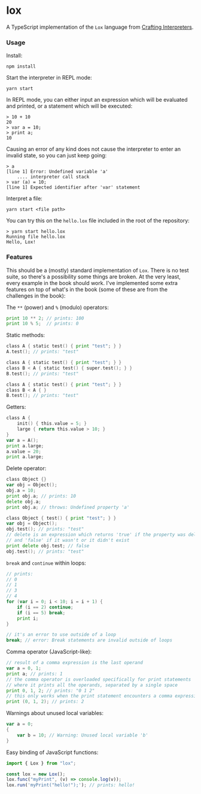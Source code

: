 # lox

A TypeScript implementation of the `Lox` language from [Crafting Interpreters](http://craftinginterpreters.com/).

### Usage

Install:

```
npm install
```

Start the interpreter in REPL mode:

```
yarn start
```

In REPL mode, you can either input an expression which will be evaluated and printed, or a statement which will be executed:

```
> 10 + 10
20
> var a = 10;
> print a;
10
```

Causing an error of any kind does not cause the interpreter to enter an invalid state, so you can just keep going:

```
> a
[line 1] Error: Undefined variable 'a'
    .... interpreter call stack
> var (a) = 10;
[line 1] Expected identifier after 'var' statement
```

Interpret a file:

```
yarn start <file path>
```

You can try this on the `hello.lox` file included in the root of the repository:

```
> yarn start hello.lox
Running file hello.lox
Hello, Lox!
```

### Features

This should be a (mostly) standard implementation of `Lox`. There is no test suite, so there's a possibility some things are broken. At the very least, every example in the book should work. I've implemented some extra features on top of what's in the book (some of these are from the challenges in the book):

The `**` (power) and `%` (modulo) operators:

```go
print 10 ** 2; // prints: 100
print 10 % 5;  // prints: 0
```

Static methods:

```go
class A { static test() { print "test"; } }
A.test(); // prints: "test"
```

```go
class A { static test() { print "test"; } }
class B < A { static test() { super.test(); } }
B.test(); // prints: "test"
```

```go
class A { static test() { print "test"; } }
class B < A { }
B.test(); // prints: "test"
```

Getters:

```go
class A {
    init() { this.value = 5; }
    large { return this.value > 10; }
}
var a = A();
print a.large;
a.value = 20;
print a.large;
```

Delete operator:

```go
class Object {}
var obj = Object();
obj.a = 10;
print obj.a; // prints: 10
delete obj.a;
print obj.a; // throws: Undefined property 'a'
```

```go
class Object { test() { print "test"; } }
var obj = Object();
obj.test(); // prints: "test"
// delete is an expression which returns 'true' if the property was deleted
// and 'false' if it wasn't or it didn't exist
print delete obj.test; // false
obj.test(); // prints: "test"
```

`break` and `continue` within loops:

```go
// prints:
// 0
// 1
// 3
// 4
for (var i = 0; i < 10; i = i + 1) {
    if (i == 2) continue;
    if (i == 5) break;
    print i;
}
```

```go
// it's an error to use outside of a loop
break; // error: Break statements are invalid outside of loops
```

Comma operator (JavaScript-like):

```go
// result of a comma expression is the last operand
var a = 0, 1;
print a; // prints: 1
// the comma operator is overloaded specifically for print statements
// where it prints all the operands, separated by a single space
print 0, 1, 2; // prints: "0 1 2"
// this only works when the print statement encounters a comma expression *directly*
print (0, 1, 2); // prints: 2
```

Warnings about unused local variables:

```go
var a = 0;
{
    var b = 10; // Warning: Unused local variable 'b'
}
```

Easy binding of JavaScript functions:

```ts
import { Lox } from "lox";

const lox = new Lox();
lox.func("myPrint", (v) => console.log(v));
lox.run('myPrint("hello!");'); // prints: hello!
```
